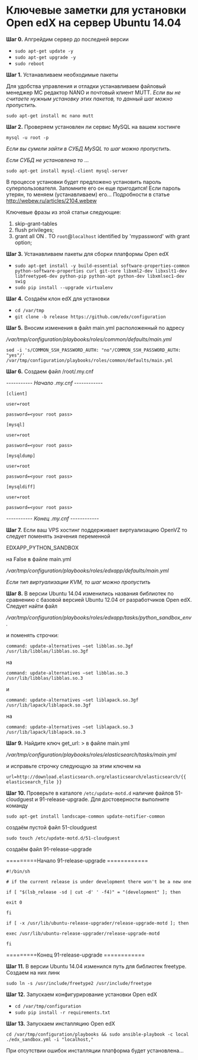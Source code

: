 # **Ключевые заметки для установки Open edX на сервер Ubuntu 14.04**

**Шаг 0.** Апгрейдим сервер до последней версии

* `sudo apt-get update -y`
* `sudo apt-get upgrade -y`
* `sudo reboot`

**Шаг 1.** Устанавливаем необходимые пакеты

Для удобства управления и отладки устанавливаем файловый менеджер MC редактор NANO и почтовый клиент MUTT.
_Если вы не считаете нужным установку этих пакетов, то данный шаг можно пропустить._

`sudo apt-get install mc nano mutt`

**Шаг 2.** Проверяем установлен ли сервис MySQL на вашем хостинге

`mysql -u root -p`

_Если вы сумели зайти в СУБД MySQL то шаг можно пропустить._

_Если СУБД не установлена то_ ...

`sudo apt-get install mysql-client mysql-server`

В процессе установки будет предложено установить пароль суперпользователя. Запомните его он еще пригодится!
Если пароль утерян, то меняем (устанавливаем) его...
Подробности в статье http://webew.ru/articles/2104.webew

Ключевые фразы из этой статьи следующие:

1. skip-grant-tables
2. flush privileges;
3. grant all ON *.* TO `root`@`localhost` identified by 'mypassword' with grant option;

**Шаг 3.** Устанавливаем пакеты для сборки платформы Open edX

* `sudo apt-get install -y build-essential software-properties-common python-software-properties curl git-core libxml2-dev libxslt1-dev libfreetype6-dev python-pip python-apt python-dev libxmlsec1-dev swig`
* `sudo pip install --upgrade virtualenv`

**Шаг 4.** Создаём клон edX для установки
* `cd /var/tmp`
* `git clone -b release https://github.com/edx/configuration`

**Шаг 5.** Вносим изменения в файл main.yml расположенный по адресу
 
_/var/tmp/configuration/playbooks/roles/common/defaults/main.yml_

`sed -i 's/COMMON_SSH_PASSWORD_AUTH: "no"/COMMON_SSH_PASSWORD_AUTH: "yes"/' /var/tmp/configuration/playbooks/roles/common/defaults/main.yml`

**Шаг 6.** Создаем файл /root/.my.cnf

_----------- Начало .my.cnf ------------_

`[client]`

`user=root`

`password=<your root pass>`

`[mysql]`

`user=root`

`password=<your root pass>`

`[mysqldump]`

`user=root`

`password=<your root pass>`

`[mysqldiff]`

`user=root`

`password=<your root pass>`

_----------- Конец .my.cnf ------------_

**Шаг 7.** Если ваш VPS хостинг поддерживает виртуализацию OpenVZ то следует поменять значения переменной 

EDXAPP_PYTHON_SANDBOX 

на False в файле main.yml 

_/var/tmp/configuration/playbooks/roles/edxapp/defaults/main.yml_

_Если тип виртуализации KVM, то шаг можно пропустить_

**Шаг 8.** В версии Ubuntu 14.04 изменились названия библиотек по сравнению с базовой версией Ubuntu 12.04 от разработчиков Open edX. Следует найти файл 

_/var/tmp/configuration/playbooks/roles/edxapp/tasks/python_sandbox_env._

и поменять строчки:

`command: update-alternatives –set libblas.so.3gf /usr/lib/libblas/libblas.so.3gf`

на

`command: update-alternatives –set libblas.so.3 /usr/lib/libblas/libblas.so.3`

и 

`command: update-alternatives –set liblapack.so.3gf /usr/lib/lapack/liblapack.so.3gf`

на

`command: update-alternatives –set liblapack.so.3 /usr/lib/lapack/liblapack.so.3`

**Шаг 9.** Найдите ключ get_url: > в файле main.yml 

_/var/tmp/configuration/playbooks/roles/elasticsearch/tasks/main.yml_

и исправьте строчку следующую за этим ключем на 

`url=http://download.elasticsearch.org/elasticsearch/elasticsearch/{{ elasticsearch_file }}`

**Шаг 10.** Проверьте в каталоге `/etc/update-motd.d` наличие файлов 51-cloudguest и 91-release-upgrade. Для достоверности выполните команду

`sudo apt-get install landscape-common update-notifier-common`


создаём пустой файл 51-cloudguest

`sudo touch /etc/update-motd.d/51-cloudguest`

cоздаём файл 91-release-upgrade

=========Начало 91-release-upgrade ============

`#!/bin/sh`

`# if the current release is under development there won't be a new one`

`if [ "$(lsb_release -sd | cut -d' ' -f4)" = "(development" ]; then`

`exit 0`

`fi`

`if [ -x /usr/lib/ubuntu-release-upgrader/release-upgrade-motd ]; then`

`exec /usr/lib/ubuntu-release-upgrader/release-upgrade-motd`

`fi`

=========Конец 91-release-upgrade ============

**Шаг 11.** В версии Ubuntu 14.04 изменился путь для библиотек freetype. Создаем на них линк

`sudo ln -s /usr/include/freetype2 /usr/include/freetype`

**Шаг 12.** Запускаем конфигурирование установки Open edX

* `cd /var/tmp/configuration`
* `sudo pip install -r requirements.txt`

**Шаг 13.** Запускаем инсталляцию Open edX

`cd /var/tmp/configuration/playbooks && sudo ansible-playbook -c local ./edx_sandbox.yml -i "localhost,"`

При отсутствии ошибок инсталляции платформа будет установлена... 
